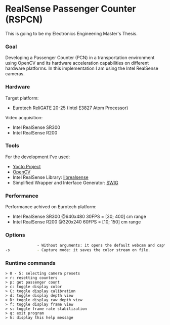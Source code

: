 # RealSense Passenger Counter (RSPCN)
This is going to be my Electronics Engineering Master's Thesis.

### Goal
Developing a Passenger Counter (PCN) in a transportation environment using OpenCV and its hardware acceleration capabilities on different hardware platforms. In this implementation I am using the Intel RealSense cameras.

### Hardware
Target platform: 
* Eurotech ReliGATE 20-25 (Intel E3827 Atom Processor)

Video acquisition:
* Intel RealSense SR300
* Intel RealSense R200

### Tools
For the development I've used:
* [Yocto Project](https://www.yoctoproject.org/)
* [OpenCV](http://opencv.org/)
* Intel RealSense Library: [librealsense](https://github.com/IntelRealSense/librealsense)
* Simplified Wrapper and Interface Generator: [SWIG](http://www.swig.org/)

### Performance
Performance achived on Eurotech platform:
* Intel RealSense SR300 @640x480 30FPS = [30; 400] cm range
* Intel RealSense R200  @320x240 60FPS = [10; 150] cm range

### Options
```sh
              - Without arguments: it opens the default webcam and captures the input stream.
-s            - Capture mode: it saves the color stream on file.
```

### Runtime commands
```
> 0 - 5: selecting camera presets
> r: resetting counters
> p: get passenger count
> c: toggle display color
> C: toggle display calibration
> d: toggle display depth view
> D: toggle display raw depth view
> f: toggle display frame view
> s: toggle frame rate stabilization
> q: exit program
> h: display this help message
```
